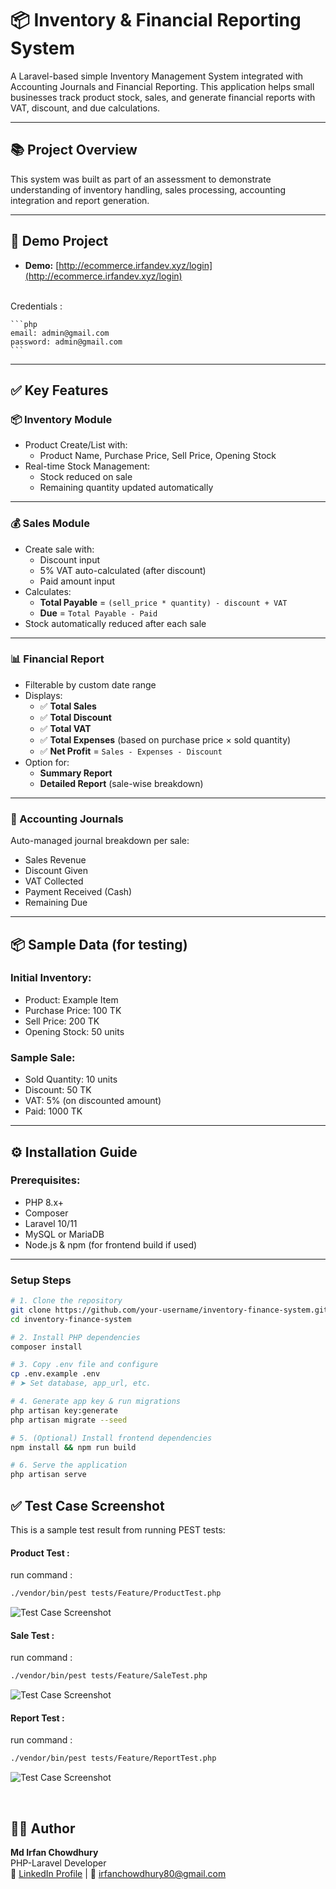 # 📦 Inventory & Financial Reporting System

A Laravel-based simple Inventory Management System integrated with Accounting Journals and Financial Reporting. This application helps small businesses track product stock, sales, and generate financial reports with VAT, discount, and due calculations.

---

## 📚 Project Overview

This system was built as part of an assessment to demonstrate understanding of inventory handling, sales processing, accounting integration and report generation.

---

## 📁 Demo Project


- **Demo:** [http://ecommerce.irfandev.xyz/login](http://ecommerce.irfandev.xyz/login)
<br>
Credentials :

    ```php
    email: admin@gmail.com
    password: admin@gmail.com
    ```
---

## ✅ Key Features

### 📦 Inventory Module
- Product Create/List with:
  - Product Name, Purchase Price, Sell Price, Opening Stock
- Real-time Stock Management:
  - Stock reduced on sale
  - Remaining quantity updated automatically

---

### 💰 Sales Module
- Create sale with:
  - Discount input
  - 5% VAT auto-calculated (after discount)
  - Paid amount input
- Calculates:
  - **Total Payable** = `(sell_price * quantity) - discount + VAT`
  - **Due** = `Total Payable - Paid`
- Stock automatically reduced after each sale

---

### 📊 Financial Report
- Filterable by custom date range
- Displays:
  - ✅ **Total Sales**
  - ✅ **Total Discount**
  - ✅ **Total VAT**
  - ✅ **Total Expenses** (based on purchase price × sold quantity)
  - ✅ **Net Profit** = `Sales - Expenses - Discount`
- Option for:
  - **Summary Report**
  - **Detailed Report** (sale-wise breakdown)

---

### 📘 Accounting Journals
Auto-managed journal breakdown per sale:
- Sales Revenue
- Discount Given
- VAT Collected
- Payment Received (Cash)
- Remaining Due

---

## 📦 Sample Data (for testing)

### Initial Inventory:
- Product: Example Item
- Purchase Price: 100 TK
- Sell Price: 200 TK
- Opening Stock: 50 units

### Sample Sale:
- Sold Quantity: 10 units
- Discount: 50 TK
- VAT: 5% (on discounted amount)
- Paid: 1000 TK


---

## ⚙️ Installation Guide

### Prerequisites:
- PHP 8.x+
- Composer
- Laravel 10/11
- MySQL or MariaDB
- Node.js & npm (for frontend build if used)

---

### Setup Steps

```bash
# 1. Clone the repository
git clone https://github.com/your-username/inventory-finance-system.git
cd inventory-finance-system

# 2. Install PHP dependencies
composer install

# 3. Copy .env file and configure
cp .env.example .env
# ➤ Set database, app_url, etc.

# 4. Generate app key & run migrations
php artisan key:generate
php artisan migrate --seed

# 5. (Optional) Install frontend dependencies
npm install && npm run build

# 6. Serve the application
php artisan serve
```

## ✅ Test Case Screenshot

This is a sample test result from running PEST tests:

#### Product Test :

run command : 
```bash
./vendor/bin/pest tests/Feature/ProductTest.php
```

![Test Case Screenshot](https://snipboard.io/6KcY9w.jpg)


#### Sale Test :

run command : 
```bash
./vendor/bin/pest tests/Feature/SaleTest.php
```

![Test Case Screenshot](https://snipboard.io/yluNnp.jpg)

#### Report Test :

run command : 
```bash
./vendor/bin/pest tests/Feature/ReportTest.php
```

![Test Case Screenshot](https://snipboard.io/zaHcEI.jpg)


<br>

## 👨‍💻 Author

**Md Irfan Chowdhury** <br>
PHP-Laravel Developer  <br>
🔗 [LinkedIn Profile](https://www.linkedin.com/in/irfan-chowdhury/) | 📧 [irfanchowdhury80@gmail.com](irfanchowdhury80@gmail.com)
